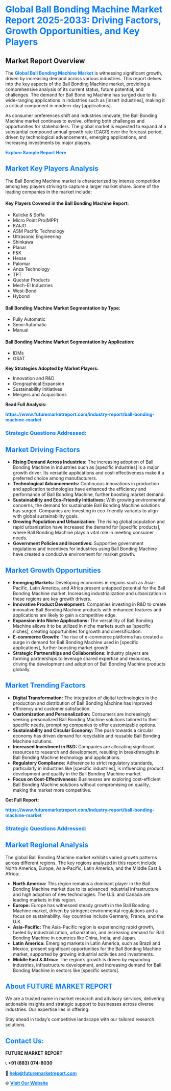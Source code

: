<h1 style="color: #007BFF;">Global Ball Bonding Machine Market Report 2025-2033: Driving Factors, Growth Opportunities, and Key Players</h1>

<section id="overview">
<h2>Market Report Overview</h2>
<p>The <a href="https://www.futuremarketreport.com/industry-report/ball-bonding-machine-market" style="color: #007BFF; text-decoration: none;"><strong>Global Ball Bonding Machine Market</strong></a> is witnessing significant growth, driven by increasing demand across various industries. This report delves into the key aspects of the Ball Bonding Machine market, providing a comprehensive analysis of its current status, future potential, and challenges. The demand for Ball Bonding Machine has surged due to its wide-ranging applications in industries such as [insert industries], making it a critical component in modern-day [applications].</p>
<p>As consumer preferences shift and industries innovate, the Ball Bonding Machine market continues to evolve, offering both challenges and opportunities for stakeholders. The global market is expected to expand at a substantial compound annual growth rate (CAGR) over the forecast period, driven by technological advancements, emerging applications, and increasing investments by major players.</p>
</section>

<section id="overview">
<p><a href="https://www.futuremarketreport.com/request-sample/reportId=115773" style="color: #007BFF; text-decoration: none;"><strong>Explore Sample Report Here</strong></a></p>
</section>

<section id="key-players">
<h2 style="color: #007BFF;">Market Key Players Analysis</h2>
<p>The Ball Bonding Machine market is characterized by intense competition among key players striving to capture a larger market share. Some of the leading companies in the market include:</p>
<h4>Key Players Covered in the Ball Bonding Machine Report:</h4>
<ul><li>Kulicke &amp; Soffa</li><li>Micro Point Pro(MPP)</li><li>KAIJO</li><li>ASM Pacific Technology</li><li>Ultrasonic Engineering</li><li>Shinkawa</li><li>Planar</li><li>F&amp;K</li><li>Hesse</li><li>Palomar</li><li>Anza Technology</li><li>TPT</li><li>Questar Products</li><li>Mech-El Industries</li><li>West-Bond</li><li>Hybond</li></ul>
<h4>Ball Bonding Machine Market Segmentation by Type:</h4>
<ul><li>Fully Automatic</li><li>Semi-Automatic</li><li>Manual</li></ul>

<h4>Ball Bonding Machine Market Segmentation by Application:</h4>
<ul><li>IDMs</li><li>OSAT</li></ul>
<p><strong>Key Strategies Adopted by Market Players:</strong></p>
<ul>
<li>Innovation and R&D</li>
<li>Geographical Expansion</li>
<li>Sustainability Initiatives</li>
<li>Mergers and Acquisitions</li>
</ul>
</section>

<section>
<p><strong>Read Full Analysis: </strong></p><a href="https://www.futuremarketreport.com/industry-report/ball-bonding-machine-market" style="color: #007BFF; text-decoration: none;"><strong>https://www.futuremarketreport.com/industry-report/ball-bonding-machine-market</strong></a>
<h3 style="color: #007BFF;">Strategic Questions Addressed:</h3>
</section>

<section id="driving-factors">
<h2 style="color: #007BFF;">Market Driving Factors</h2>
<ul>
<li><strong>Rising Demand Across Industries:</strong> The increasing adoption of Ball Bonding Machine in industries such as [specific industries] is a major growth driver. Its versatile applications and cost-effectiveness make it a preferred choice among manufacturers.</li>
<li><strong>Technological Advancements:</strong> Continuous innovations in production and application technologies have enhanced the efficiency and performance of Ball Bonding Machine, further boosting market demand.</li>
<li><strong>Sustainability and Eco-Friendly Initiatives:</strong> With growing environmental concerns, the demand for sustainable Ball Bonding Machine solutions has surged. Companies are investing in eco-friendly variants to align with global sustainability goals.</li>
<li><strong>Growing Population and Urbanization:</strong> The rising global population and rapid urbanization have increased the demand for [specific products], where Ball Bonding Machine plays a vital role in meeting consumer needs.</li>
<li><strong>Government Policies and Incentives:</strong> Supportive government regulations and incentives for industries using Ball Bonding Machine have created a conducive environment for market growth.</li>
</ul>
</section>

<section id="growth-opportunities">
<h2 style="color: #007BFF;">Market Growth Opportunities</h2>
<ul>
<li><strong>Emerging Markets:</strong> Developing economies in regions such as Asia-Pacific, Latin America, and Africa present untapped potential for the Ball Bonding Machine market. Increasing industrialization and urbanization in these regions are key growth drivers.</li>
<li><strong>Innovative Product Development:</strong> Companies investing in R&D to create innovative Ball Bonding Machine products with enhanced features and applications are likely to gain a competitive edge.</li>
<li><strong>Expansion into Niche Applications:</strong> The versatility of Ball Bonding Machine allows it to be utilized in niche markets such as [specific niches], creating opportunities for growth and diversification.</li>
<li><strong>E-commerce Growth:</strong> The rise of e-commerce platforms has created a surge in demand for Ball Bonding Machine used in [specific applications], further boosting market growth.</li>
<li><strong>Strategic Partnerships and Collaborations:</strong> Industry players are forming partnerships to leverage shared expertise and resources, driving the development and adoption of Ball Bonding Machine products globally.</li>
</ul>
</section>

<section id="trending-factors">
<h2 style="color: #007BFF;">Market Trending Factors</h2>
<ul>
<li><strong>Digital Transformation:</strong> The integration of digital technologies in the production and distribution of Ball Bonding Machine has improved efficiency and customer satisfaction.</li>
<li><strong>Customization and Personalization:</strong> Consumers are increasingly seeking personalized Ball Bonding Machine solutions tailored to their specific needs, prompting companies to offer customizable options.</li>
<li><strong>Sustainability and Circular Economy:</strong> The push towards a circular economy has driven demand for recyclable and reusable Ball Bonding Machine solutions.</li>
<li><strong>Increased Investment in R&D:</strong> Companies are allocating significant resources to research and development, resulting in breakthroughs in Ball Bonding Machine technology and applications.</li>
<li><strong>Regulatory Compliance:</strong> Adherence to strict regulatory standards, particularly in industries like [specific industries], is influencing product development and quality in the Ball Bonding Machine market.</li>
<li><strong>Focus on Cost-Effectiveness:</strong> Businesses are exploring cost-efficient Ball Bonding Machine solutions without compromising on quality, making the market more competitive.</li>
</ul>
</section>

<section>
<p><strong>Get Full Report: </strong></p><a href="https://www.futuremarketreport.com/industry-report/ball-bonding-machine-market" style="color: #007BFF; text-decoration: none;"><strong>https://www.futuremarketreport.com/industry-report/ball-bonding-machine-market</strong></a>
<h3 style="color: #007BFF;">Strategic Questions Addressed:</h3>
</section>


<section id="regional-analysis">
<h2 style="color: #007BFF;">Market Regional Analysis</h2>
<p>The global Ball Bonding Machine market exhibits varied growth patterns across different regions. The key regions analyzed in this report include North America, Europe, Asia-Pacific, Latin America, and the Middle East & Africa:</p>
<ul>
<li><strong>North America:</strong> This region remains a dominant player in the Ball Bonding Machine market due to its advanced industrial infrastructure and high adoption of new technologies. The U.S. and Canada are leading markets in this region.</li>
<li><strong>Europe:</strong> Europe has witnessed steady growth in the Ball Bonding Machine market, driven by stringent environmental regulations and a focus on sustainability. Key countries include Germany, France, and the U.K.</li>
<li><strong>Asia-Pacific:</strong> The Asia-Pacific region is experiencing rapid growth, fueled by industrialization, urbanization, and increasing demand for Ball Bonding Machine in countries like China, India, and Japan.</li>
<li><strong>Latin America:</strong> Emerging markets in Latin America, such as Brazil and Mexico, present significant opportunities for the Ball Bonding Machine market, supported by growing industrial activities and investments.</li>
<li><strong>Middle East & Africa:</strong> The region’s growth is driven by expanding industries, infrastructure development, and increasing demand for Ball Bonding Machine in sectors like [specific sectors].</li>
</ul>
</section>

<footer>
<h2 style="color: #007BFF;">About FUTURE MARKET REPORT</h2>
<p>We are a trusted name in market research and advisory services, delivering actionable insights and strategic support to businesses across diverse industries. Our expertise lies in offering:</p>

<p>Stay ahead in today’s competitive landscape with our tailored research solutions.</p>

<h2 style="color: #007BFF;">Contact Us:</h2>
<p><strong>FUTURE MARKET REPORT</strong></p>
<p>📞 <strong>+91 (883) 074-8030</strong></p>
<p>📧 <strong><a href="mailto:help@futuremarketreport.com" style="color: #007BFF;">help@futuremarketreport.com</a></strong></p>
<p>🌐 <strong><a href="https://www.futuremarketreport.com/" style="color: #007BFF;">Visit Our Website</a></strong></p>
</footer>